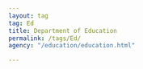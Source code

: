 ```yaml
---
layout: tag
tag: Ed
title: Department of Education
permalink: /tags/Ed/
agency: "/education/education.html"

---
```

